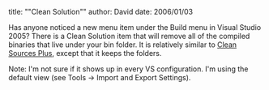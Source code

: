 
title: "\"Clean Solution\""
author: David
date: 2006/01/03

<P>Has anyone noticed a new menu item under the Build menu in Visual Studio 2005? There is a Clean Solution item that will remove all of the compiled binaries that live under your bin folder. It is relatively similar to <A href="http://www.codinghorror.com/blog/archives/000368.html">Clean Sources Plus</A>, except that it keeps the folders.</P>
<P>Note: I'm not sure if it shows up in every VS configuration. I'm using the default view (see&nbsp;Tools -&gt; Import and Export Settings).</P>
